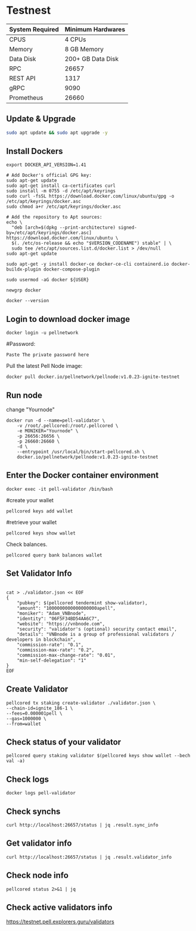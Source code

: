 # Testnest

| System Required | Minimum Hardwares |
| --- | --- |
| CPUS |  4 CPUs |
| Memory | 8 GB Memory |
| Data Disk | 200+ GB Data Disk |
| RPC | 	26657 |
| REST API | 1317 |
| gRPC | 9090 |
| Prometheus| 26660 |
## Update & Upgrade
```bash
sudo apt update && sudo apt upgrade -y
```
## Install Dockers
```
export DOCKER_API_VERSION=1.41
```
```
# Add Docker's official GPG key:
sudo apt-get update
sudo apt-get install ca-certificates curl
sudo install -m 0755 -d /etc/apt/keyrings
sudo curl -fsSL https://download.docker.com/linux/ubuntu/gpg -o /etc/apt/keyrings/docker.asc
sudo chmod a+r /etc/apt/keyrings/docker.asc

# Add the repository to Apt sources:
echo \
  "deb [arch=$(dpkg --print-architecture) signed-by=/etc/apt/keyrings/docker.asc] https://download.docker.com/linux/ubuntu \
  $(. /etc/os-release && echo "$VERSION_CODENAME") stable" | \
  sudo tee /etc/apt/sources.list.d/docker.list > /dev/null
sudo apt-get update
```
```
sudo apt-get -y install docker-ce docker-ce-cli containerd.io docker-buildx-plugin docker-compose-plugin
```
```
sudo usermod -aG docker ${USER}
```
```
newgrp docker
```
```
docker --version
```
## Login to download docker image
```
docker login -u pellnetwork
```
#Password:
```
Paste The private password here
```
Pull the latest Pell Node image:
```
docker pull docker.io/pellnetwork/pellnode:v1.0.23-ignite-testnet
```
## Run node
change "Yournode"
```
docker run -d --name=pell-validator \
    -v /root/.pellcored:/root/.pellcored \
    -e MONIKER="Yournode" \
    -p 26656:26656 \
    -p 26660:26660 \
    -d \
    --entrypoint /usr/local/bin/start-pellcored.sh \
    docker.io/pellnetwork/pellnode:v1.0.23-ignite-testnet
```
## Enter the Docker container environment
```
docker exec -it pell-validator /bin/bash
```
#create your wallet
```
pellcored keys add wallet
```
#retrieve your wallet
```
pellcored keys show wallet
```
Check balances.
```
pellcored query bank balances wallet
```
## Set Validator Info
```

cat > ./validator.json << EOF
{
	"pubkey": $(pellcored tendermint show-validator),
	"amount": "1000000000000000000apell",
	"moniker": "Adam_VNBnode",
	"identity": "06F5F34BD54AA6C7",
	"website": "https://vnbnode.com",
	"security": "validator's (optional) security contact email",
	"details": "VNBnode is a group of professional validators / developers in blockchain",
	"commission-rate": "0.1",
	"commission-max-rate": "0.2",
	"commission-max-change-rate": "0.01",
	"min-self-delegation": "1"
}
EOF
```
## Create Validator
```
pellcored tx staking create-validator ./validator.json \
--chain-id=ignite_186-1 \
--fees=0.000001pell \
--gas=1000000 \
--from=wallet
```
## Check status of your validator
```
pellcored query staking validator $(pellcored keys show wallet --bech val -a)
```
## Check logs
```
docker logs pell-validator
```
## Check synchs
```
curl http://localhost:26657/status | jq .result.sync_info
```
## Get validator info
```
curl http://localhost:26657/status | jq .result.validator_info
```
## Check node info
```
pellcored status 2>&1 | jq
```
## Check active validators info

https://testnet.pell.explorers.guru/validators

